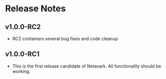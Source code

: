 # Release Notes

## v1.0.0-RC2
* RC2 containers several bug fixes and code cleanup

## v1.0.0-RC1
* This is the first release candidate of Netavark. All functionality should be working.
